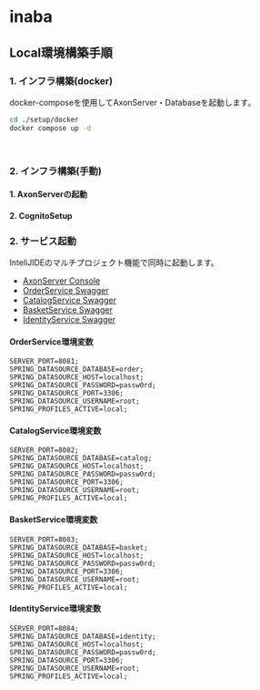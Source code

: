 # inaba

## Local環境構築手順
### 1. インフラ構築(docker)
docker-composeを使用してAxonServer・Databaseを起動します。
```bash
cd ./setup/docker
docker compose up -d
```
<br>

### 2. インフラ構築(手動)
#### 1. AxonServerの起動
#### 2. CognitoSetup

### 2. サービス起動
InteliJIDEのマルチプロジェクト機能で同時に起動します。

* [AxonServer Console](http://localhost:8024/)
* [OrderService Swagger](http://localhost:8081/swagger-ui/index.html)
* [CatalogService Swagger](http://localhost:8082/swagger-ui/index.html)
* [BasketService Swagger](http://localhost:8083/swagger-ui/index.html)
* [IdentityService Swagger](http://localhost:8084/swagger-ui/index.html)

#### OrderService環境変数
```
SERVER_PORT=8081;
SPRING_DATASOURCE_DATABASE=order;
SPRING_DATASOURCE_HOST=localhost;
SPRING_DATASOURCE_PASSWORD=passw0rd;
SPRING_DATASOURCE_PORT=3306;
SPRING_DATASOURCE_USERNAME=root;
SPRING_PROFILES_ACTIVE=local;
```

#### CatalogService環境変数
```
SERVER_PORT=8082;
SPRING_DATASOURCE_DATABASE=catalog;
SPRING_DATASOURCE_HOST=localhost;
SPRING_DATASOURCE_PASSWORD=passw0rd;
SPRING_DATASOURCE_PORT=3306;
SPRING_DATASOURCE_USERNAME=root;
SPRING_PROFILES_ACTIVE=local;
```

#### BasketService環境変数
```
SERVER_PORT=8083;
SPRING_DATASOURCE_DATABASE=basket;
SPRING_DATASOURCE_HOST=localhost;
SPRING_DATASOURCE_PASSWORD=passw0rd;
SPRING_DATASOURCE_PORT=3306;
SPRING_DATASOURCE_USERNAME=root;
SPRING_PROFILES_ACTIVE=local;
```

#### IdentityService環境変数
```
SERVER_PORT=8084;
SPRING_DATASOURCE_DATABASE=identity;
SPRING_DATASOURCE_HOST=localhost;
SPRING_DATASOURCE_PASSWORD=passw0rd;
SPRING_DATASOURCE_PORT=3306;
SPRING_DATASOURCE_USERNAME=root;
SPRING_PROFILES_ACTIVE=local;
```